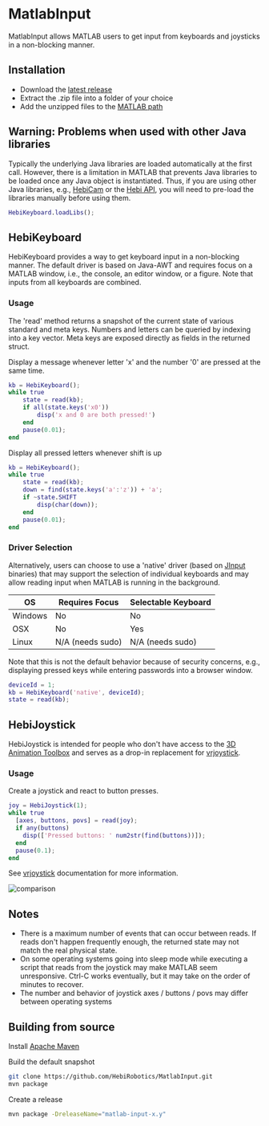 # MatlabInput

MatlabInput allows MATLAB users to get input from keyboards and joysticks in a non-blocking manner. 

## Installation

* Download the [latest release](https://github.com/HebiRobotics/MatlabInput/releases)
* Extract the .zip file into a folder of your choice
* Add the unzipped files to the [MATLAB path](http://www.mathworks.com/help/matlab/ref/path.html)

## Warning: Problems when used with other Java libraries

Typically the underlying Java libraries are loaded automatically at the first call. However, there is a limitation in MATLAB that prevents Java libraries to be loaded once any Java object is instantiated. Thus, if you are using other Java libraries, e.g., [HebiCam](https://github.com/HebiRobotics/HebiCam) or the [Hebi API](http://hebirobotics.com/matlab), you will need to pre-load the libraries manually before using them.

```matlab
HebiKeyboard.loadLibs();
```

## HebiKeyboard

HebiKeyboard provides a way to get keyboard input in a non-blocking manner. The default driver is based on Java-AWT and requires focus on a MATLAB window, i.e., the console, an editor window, or a figure. Note that inputs from all keyboards are combined.

### Usage

The 'read' method returns a snapshot of the current state of various standard and meta keys. Numbers and letters can be queried by indexing into a key vector. Meta keys are exposed directly as fields in the returned struct.

Display a message whenever letter 'x' and the number '0' are pressed at the same time.

```matlab
kb = HebiKeyboard();
while true
    state = read(kb);
    if all(state.keys('x0'))
        disp('x and 0 are both pressed!')
    end
    pause(0.01);
end
```

Display all pressed letters whenever shift is up

```matlab
kb = HebiKeyboard();
while true
    state = read(kb);
    down = find(state.keys('a':'z')) + 'a';
    if ~state.SHIFT
        disp(char(down));
    end
    pause(0.01);
end
```

### Driver Selection

Alternatively, users can choose to use a 'native' driver (based on [JInput](https://github.com/jinput/jinput) binaries) that may support the selection of individual keyboards and may allow reading input when MATLAB is running in the background.

| OS      | Requires Focus   | Selectable Keyboard |
|---------|------------------|---------------------|
| Windows | No               | No                  |
| OSX     | No               | Yes                 |
| Linux   | N/A (needs sudo) | N/A (needs sudo)    |

Note that this is not the default behavior because of security concerns, e.g., displaying pressed keys while entering passwords into a browser window.

```matlab
deviceId = 1;
kb = HebiKeyboard('native', deviceId);
state = read(kb);
```

## HebiJoystick

HebiJoystick is intended for people who don't have access to the [3D Animation Toolbox](https://www.mathworks.com/products/3d-animation.html) and serves as a drop-in replacement for [vrjoystick](https://www.mathworks.com/help/sl3d/vrjoystick.html).

### Usage

Create a joystick and react to button presses.

```matlab
joy = HebiJoystick(1);
while true
  [axes, buttons, povs] = read(joy);
  if any(buttons)
    disp(['Pressed buttons: ' num2str(find(buttons))]);
  end
  pause(0.1);
end
```

See [vrjoystick](https://www.mathworks.com/help/sl3d/vrjoystick.html) documentation for more information.

![comparison](https://github.com/HebiRobotics/MatlabInput/raw/resources/comparison.png)

## Notes

* There is a maximum number of events that can occur between reads. If reads don't happen frequently enough, the returned state may not match the real physical state.
* On some operating systems going into sleep mode while executing a script that reads from the joystick may make MATLAB seem unresponsive. Ctrl-C works eventually, but it may take on the order of minutes to recover.
* The number and behavior of joystick axes / buttons / povs may differ between operating systems

## Building from source

Install [Apache Maven](http://maven.apache.org/install.html)

Build the default snapshot

```bash
git clone https://github.com/HebiRobotics/MatlabInput.git
mvn package
```

Create a release

```bash
mvn package -DreleaseName="matlab-input-x.y"
```
